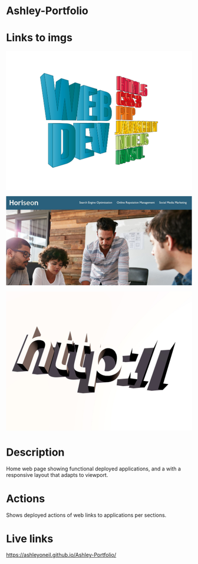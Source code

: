 # Ashley-Portfolio

# Links to imgs
![img added to portfolio](https://github.com/AshleyONeil/Ashley-Portfolio/blob/main/webdev.jpg)

![img added to portfolio again](https://github.com/AshleyONeil/Ashley-Portfolio/blob/main/horiseon.JPG)

![img added to portfolio again](https://github.com/AshleyONeil/Ashley-Portfolio/blob/main/repo.jpg)


# Description
Home web page showing functional deployed applications, and a with a responsive layout that adapts to viewport.

# Actions
Shows deployed actions of web links to applications per sections. 

# Live links 
https://ashleyoneil.github.io/Ashley-Portfolio/